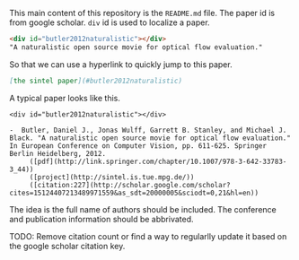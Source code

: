This main content of this repository is the `README.md` file. The paper id is from google scholar. `div` id is used to localize a paper.

```html
<div id="butler2012naturalistic"></div>
"A naturalistic open source movie for optical flow evaluation."
```
So that we can use a hyperlink to quickly jump to this paper.

```markdown
[the sintel paper](#butler2012naturalistic)
```

A typical paper looks like this.
```
<div id="butler2012naturalistic"></div>

-  Butler, Daniel J., Jonas Wulff, Garrett B. Stanley, and Michael J. Black. "A naturalistic open source movie for optical flow evaluation." In European Conference on Computer Vision, pp. 611-625. Springer Berlin Heidelberg, 2012.
	 ([pdf](http://link.springer.com/chapter/10.1007/978-3-642-33783-3_44))
	 ([project](http://sintel.is.tue.mpg.de/))
	 ([citation:227](http://scholar.google.com/scholar?cites=15124407213489971559&as_sdt=20000005&sciodt=0,21&hl=en))
```



The idea is the full name of authors should be included. The conference and publication information should be abbrivated.

TODO: Remove citation count or find a way to regularlly update it based on the google scholar citation key.
